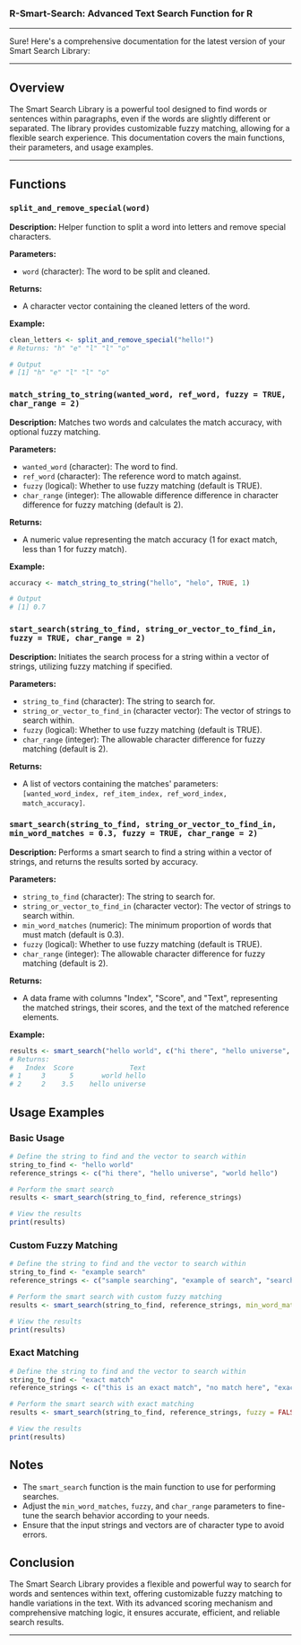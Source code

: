 ### R-Smart-Search: Advanced Text Search Function for R
_____________________________________________________
Sure! Here's a comprehensive documentation for the latest version of your Smart Search Library:

---

## Overview
The Smart Search Library is a powerful tool designed to find words or sentences within paragraphs, even if the words are slightly different or separated. The library provides customizable fuzzy matching, allowing for a flexible search experience. This documentation covers the main functions, their parameters, and usage examples.

---

## Functions

### `split_and_remove_special(word)`
**Description:** 
Helper function to split a word into letters and remove special characters.

**Parameters:**
- `word` (character): The word to be split and cleaned.

**Returns:**
- A character vector containing the cleaned letters of the word.

**Example:**
```R
clean_letters <- split_and_remove_special("hello!")
# Returns: "h" "e" "l" "l" "o"

# Output
# [1] "h" "e" "l" "l" "o"
```

### `match_string_to_string(wanted_word, ref_word, fuzzy = TRUE, char_range = 2)`
**Description:**
Matches two words and calculates the match accuracy, with optional fuzzy matching.

**Parameters:**
- `wanted_word` (character): The word to find.
- `ref_word` (character): The reference word to match against.
- `fuzzy` (logical): Whether to use fuzzy matching (default is TRUE).
- `char_range` (integer): The allowable difference difference in character difference for fuzzy matching (default is 2).

**Returns:**
- A numeric value representing the match accuracy (1 for exact match, less than 1 for fuzzy match).

**Example:**
```R
accuracy <- match_string_to_string("hello", "helo", TRUE, 1)

# Output
# [1] 0.7
```

### `start_search(string_to_find, string_or_vector_to_find_in, fuzzy = TRUE, char_range = 2)`
**Description:**
Initiates the search process for a string within a vector of strings, utilizing fuzzy matching if specified.

**Parameters:**
- `string_to_find` (character): The string to search for.
- `string_or_vector_to_find_in` (character vector): The vector of strings to search within.
- `fuzzy` (logical): Whether to use fuzzy matching (default is TRUE).
- `char_range` (integer): The allowable character difference for fuzzy matching (default is 2).

**Returns:**
- A list of vectors containing the matches' parameters: `[wanted_word_index, ref_item_index, ref_word_index, match_accuracy]`.


### `smart_search(string_to_find, string_or_vector_to_find_in, min_word_matches = 0.3, fuzzy = TRUE, char_range = 2)`
**Description:**
Performs a smart search to find a string within a vector of strings, and returns the results sorted by accuracy.

**Parameters:**
- `string_to_find` (character): The string to search for.
- `string_or_vector_to_find_in` (character vector): The vector of strings to search within.
- `min_word_matches` (numeric): The minimum proportion of words that must match (default is 0.3).
- `fuzzy` (logical): Whether to use fuzzy matching (default is TRUE).
- `char_range` (integer): The allowable character difference for fuzzy matching (default is 2).

**Returns:**
- A data frame with columns "Index", "Score", and "Text", representing the matched strings, their scores, and the text of the matched reference elements.

**Example:**
```R
results <- smart_search("hello world", c("hi there", "hello universe", "world hello"), 0.3, TRUE, 2)
# Returns:
#   Index  Score              Text
# 1     3      5       world hello
# 2     2    3.5    hello universe
```

## Usage Examples

### Basic Usage
```R
# Define the string to find and the vector to search within
string_to_find <- "hello world"
reference_strings <- c("hi there", "hello universe", "world hello")

# Perform the smart search
results <- smart_search(string_to_find, reference_strings)

# View the results
print(results)
```

### Custom Fuzzy Matching
```R
# Define the string to find and the vector to search within
string_to_find <- "example search"
reference_strings <- c("sample searching", "example of search", "search example")

# Perform the smart search with custom fuzzy matching
results <- smart_search(string_to_find, reference_strings, min_word_matches = 0.5, fuzzy = TRUE, char_range = 3)

# View the results
print(results)
```

### Exact Matching
```R
# Define the string to find and the vector to search within
string_to_find <- "exact match"
reference_strings <- c("this is an exact match", "no match here", "exact matching example")

# Perform the smart search with exact matching
results <- smart_search(string_to_find, reference_strings, fuzzy = FALSE)

# View the results
print(results)
```

## Notes
- The `smart_search` function is the main function to use for performing searches.
- Adjust the `min_word_matches`, `fuzzy`, and `char_range` parameters to fine-tune the search behavior according to your needs.
- Ensure that the input strings and vectors are of character type to avoid errors.

## Conclusion
The Smart Search Library provides a flexible and powerful way to search for words and sentences within text, offering customizable fuzzy matching to handle variations in the text. With its advanced scoring mechanism and comprehensive matching logic, it ensures accurate, efficient, and reliable search results.

---
